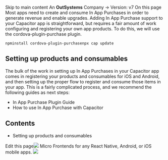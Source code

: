Skip to main content
An **OutSystems** Company →
Version: v7
On this page
Most apps need to create and consume In App Purchases in order to generate revenue and enable upgrades. Adding In App Purchase support to your Capacitor app is straightforward, but requires a fair amount of work configuring and registering your own app products.
To do this, we will use the cordova-plugin-purchase plugin.
```
npminstall cordova-plugin-purchasenpx cap update
```

## Setting up products and consumables​
The bulk of the work in setting up In App Purchases in your Capacitor app comes in registering your products and consumables for iOS and Android, and then setting up the proper flow to register and consume those items in your app.
This is a fairly complicated process, and we recommend the following guides as next steps:
  * In App Purchase Plugin Guide
  * How to use In App Purchase with Capacitor


## Contents
  * Setting up products and consumables


Edit this page![](https://images.prismic.io/ionicframeworkcom/d3d3f7a3-023b-4cdf-93af-84674f623818_portals+ad.png?auto=compress,format&rect=0,0,280,200&w=280&h=200)
Micro Frontends for any React Native, Android, or iOS mobile apps.
![](https://cdn.bizible.com/ipv?_biz_r=&_biz_h=802059049&_biz_u=ed6d98ad223740ddbf99774ce8c4ab02&_biz_l=https%3A%2F%2Fcapacitorjs.com%2Fdocs%2Fguides%2Fin-app-purchases&_biz_t=1739811930886&_biz_i=Capacitor%20Documentation&_biz_n=42&rnd=480451&cdn_o=a&_biz_z=1739811930886)
